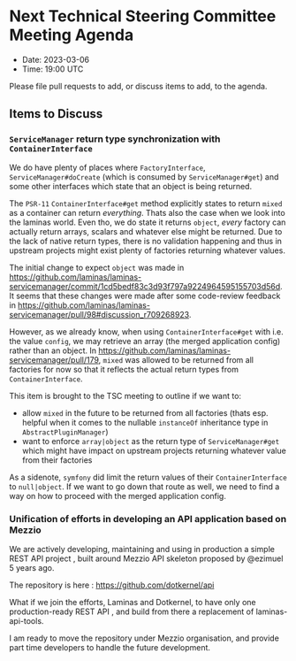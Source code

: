# Next Technical Steering Committee Meeting Agenda

- Date: 2023-03-06
- Time: 19:00 UTC

Please file pull requests to add, or discuss items to add, to the agenda.

## Items to Discuss

### `ServiceManager` return type synchronization with `ContainerInterface` 

We do have plenty of places where `FactoryInterface`, `ServiceManager#doCreate` (which is consumed by `ServiceManager#get`) and some other interfaces which state that an object is being returned.

The `PSR-11` `ContainerInterface#get` method explicitly states to return `mixed` as a container can return *everything*. Thats also the case when we look into the laminas world. Even tho, we do state it returns `object`, *every* factory can actually return arrays, scalars and whatever else might be returned.
Due to the lack of native return types, there is no validation happening and thus in upstream projects might exist plenty of factories returning whatever values.

The initial change to expect `object` was made in https://github.com/laminas/laminas-servicemanager/commit/1cd5bedf83c3d93f797a9224964595155703d56d. It seems that these changes were made after some code-review feedback in https://github.com/laminas/laminas-servicemanager/pull/98#discussion_r709268923.

However, as we already know, when using `ContainerInterface#get` with i.e. the value `config`, we may retrieve an array (the merged application config) rather than an object. In https://github.com/laminas/laminas-servicemanager/pull/179, `mixed` was allowed to be returned from all factories for now so that it reflects the actual return types from `ContainerInterface`.

This item is brought to the TSC meeting to outline if we want to:
- allow `mixed` in the future to be returned from all factories (thats esp. helpful when it comes to the nullable `instanceOf` inheritance type in `AbstractPluginManager`)
- want to enforce `array|object` as the return type of `ServiceManager#get` which might have impact on upstream projects returning whatever value from their factories

As a sidenote, `symfony` did limit the return values of their `ContainerInterface` to `null|object`. If we want to go down that route as well, we need to find a way on how to proceed with the merged application config.

### Unification of efforts in developing an API application based on Mezzio

We are actively developing, maintaining and using in production a simple REST API project , built around Mezzio API skeleton proposed by 
@ezimuel 5 years ago. 

The repository is here : https://github.com/dotkernel/api

What if we join the efforts,  Laminas and Dotkernel, to have only one production-ready REST API , and build from there a replacement of 
laminas-api-tools.

I am ready to move the repository under Mezzio organisation, and provide part time developers to handle the future development. 
